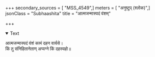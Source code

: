 +++
secondary_sources = [ "MSS_4549",]
meters = [ "अनुष्टुप् (श्लोक)",]
jsonClass = "Subhaashita"
title = "आत्मजन्मास्पदं वंशम्"

+++

<details open><summary>Text</summary>

आत्मजन्मास्पदं वंशं कामं दहन वार्यसे।  
किं तु संनिहितानेताण् अप्यग्ने किं दहस्यहो॥
</details>
